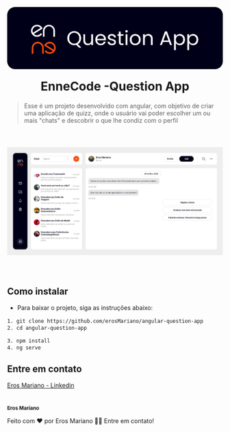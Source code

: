 <img src="./src/assets/images/readme/logo-banner.png">

<h1 id="sobre" style="margin-top: 20px; margin-bottom: 20px; text-align: center;"><strong>EnneCode -Question App</strong></h1>

> Esse é um projeto desenvolvido com angular, com objetivo de criar uma aplicação de quizz, onde o usuário vai poder escolher um ou mais "chats" e descobrir o que lhe condiz com o perfil



<img style="margin-top: 40px; margin-bottom: 40px; text-align: center;" src="./src/assets/images/readme/desktop-image.png">



## Como instalar

* Para baixar o projeto, siga as instruções abaixo:

```
1. git clone https://github.com/erosMariano/angular-question-app
2. cd angular-question-app
```
```
3. npm install
4. ng serve
```



## Entre em contato
[Eros Mariano - Linkedin](https://www.linkedin.com/in/erosmariano)


<a href="https://blog.rocketseat.com.br/author/thiago/">
 <img style="border-radius: 50%;" src="./src/assets/images/readme/perfil.png" width="100px;" alt=""/>
 <br />
 <sub><b>Eros Mariano</b></sub></a> <a href="https://www.linkedin.com/in/erosmariano/" title="Rocketseat"></a>


Feito com ❤️ por Eros Mariano 👋🏽 Entre em contato!
